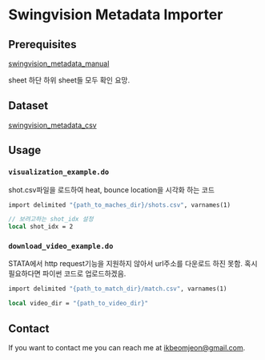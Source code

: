 # Swingvision Metadata Importer


## Prerequisites
[swingvision_metadata_manual](https://docs.google.com/spreadsheets/d/1ypqLnGAZWQRKI-0sVtD-_EQ3ImAgEpNduY2jkm9wdf8/edit?usp=sharing)

sheet 하단 하위 sheet들 모두 확인 요망.

## Dataset
[swingvision_metadata_csv]()

## Usage
### `visualization_example.do`
shot.csv파일을 로드하여 heat, bounce location을 시각화 하는 코드
```STATA
import delimited "{path_to_maches_dir}/shots.csv", varnames(1)

// 보려고하는 shot_idx 설정
local shot_idx = 2
```

### `download_video_example.do`
STATA에서 http request기능을 지원하지 않아서 url주소를 다운로드 하진 못함.
혹시 필요하다면 파이썬 코드로 업로드하겠음.
```STATA
import delimited "{path_to_match_dir}/match.csv", varnames(1) 

local video_dir = "{path_to_video_dir}"
```
## Contact
If you want to contact me you can reach me at <ikbeomjeon@gmail.com>.

